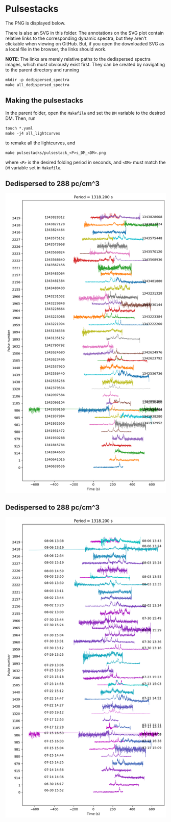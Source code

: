 # Pulsestacks

The PNG is displayed below.

There is also an SVG in this folder.
The annotations on the SVG plot contain relative links to the corresponding dynamic spectra, but they aren't clickable when viewing on GitHub.
But, if you open the downloaded SVG as a local file in the browser, the links should work.

**NOTE**: The links are merely relative paths to the dedispersed spectra images, which must obviously exist first.
They can be created by navigating to the parent directory and running
```
mkdir -p dedispersed_spectra
make all_dedispersed_spectra
```

## Making the pulsestacks

In the parent folder, open the `Makefile` and set the `DM` variable to the desired DM.
Then, run
```
touch *.yaml
make -j4 all_lightcurves
```
to remake all the lightcurves, and
```
make pulsestacks/pulsestack_<P>s_DM_<DM>.png
```
where `<P>` is the desired folding period in seconds, and `<DM>` must match the `DM` variable set in `Makefile`.

## Dedispersed to 288 pc/cm^3

![1318.2 seconds, DM = 288](pulsestack_1318.2s_DM_288.png)

## Dedispersed to 288 pc/cm^3

![1318.2 seconds, DM = 275](pulsestack_1318.2s_DM_275.png)

